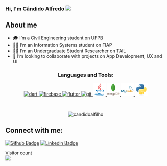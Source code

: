 <!--
**candidoalfilho/candidoalfilho** is a ✨ _special_ ✨ repository because its `README.md` (this file) appears on your GitHub profile.

Here are some ideas to get you started:

- 🔭 I’m currently working on ...
- 🌱 I’m currently learning ...
- 👯 I’m looking to collaborate on ...
- 🤔 I’m looking for help with ...
- 💬 Ask me about ...
- 📫 How to reach me: ...
- 😄 Pronouns: ...
- ⚡ Fun fact: ...
-->

### Hi, I'm Cândido Alfredo <img src="https://media.giphy.com/media/hvRJCLFzcasrR4ia7z/giphy.gif" width="25px">
## About me
- 🎓   I’m a Civil Engineering student on UFPB
- 🧑‍💻   I’m an Information Systems student on FIAP
- 🧑‍🔬   I’m an Undergraduate Student Researcher on TAIL
- 📱   I’m looking to collaborate with projects on App Development, UX and UI

<h3 align="center">Languages and Tools:</h3>
<p align="center"> <a href="https://dart.dev" target="_blank"> <img src="https://www.vectorlogo.zone/logos/dartlang/dartlang-icon.svg" alt="dart" width="40" height="40"/> </a> <a href="https://firebase.google.com/" target="_blank"> <img src="https://www.vectorlogo.zone/logos/firebase/firebase-icon.svg" alt="firebase" width="40" height="40"/> </a> <a href="https://flutter.dev" target="_blank"> <img src="https://www.vectorlogo.zone/logos/flutterio/flutterio-icon.svg" alt="flutter" width="40" height="40"/> </a> <a href="https://git-scm.com/" target="_blank"> <img src="https://www.vectorlogo.zone/logos/git-scm/git-scm-icon.svg" alt="git" width="40" height="40"/> </a> <a href="https://www.java.com" target="_blank"> <img src="https://raw.githubusercontent.com/devicons/devicon/master/icons/java/java-original.svg" alt="java" width="40" height="40"/> </a> <a href="https://www.mongodb.com/" target="_blank"> <img src="https://raw.githubusercontent.com/devicons/devicon/master/icons/mongodb/mongodb-original-wordmark.svg" alt="mongodb" width="40" height="40"/> </a> <a href="https://www.mysql.com/" target="_blank"> <img src="https://raw.githubusercontent.com/devicons/devicon/master/icons/mysql/mysql-original-wordmark.svg" alt="mysql" width="40" height="40"/> </a> <a href="https://www.python.org" target="_blank"> <img src="https://raw.githubusercontent.com/devicons/devicon/master/icons/python/python-original.svg" alt="python" width="40" height="40"/> </a> </p>
<br>
<p align="center"><img align="center" src="https://github-readme-streak-stats.herokuapp.com/?user=candidoalfilho&" alt="candidoalfilho" /></p>


<!-- ❔❔❔❔ means username in below README.md -->
<!-- Also feel free to update second URL to any URL -->

## Connect with me:

 [![Github Badge](https://img.shields.io/badge/-Github-000?style=flat-square&logo=Github&logoColor=white&link=https://github.com/candidoalfilho)](https://github.com/candidoalfilho)
[![Linkedin Badge](https://img.shields.io/badge/-LinkedIn-blue?style=flat-square&logo=Linkedin&logoColor=white&link=https://www.linkedin.com/in/candidoalfilho/)](https://www.linkedin.com/in/candidoalfilho/)


 
 
 
  Visitor count<br>
  <img src="https://profile-counter.glitch.me/candidoalfilho/count.svg" />
</p>
